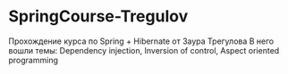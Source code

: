 # SpringCourse-Tregulov
Прохождение курса по Spring + Hibernate от Заура Трегулова
В него вошли темы: Dependency injection, Inversion of control, Aspect oriented programming
